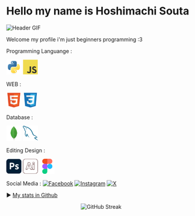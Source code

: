 # Hello my name is Hoshimachi Souta

![Header GIF](https://media1.tenor.com/m/EpZo1-zYubUAAAAd/anna-yanami-makeine.gif)

Welcome my profile
i'm just beginners programming :3

Programming Languange :
<p>
  <img src="https://raw.githubusercontent.com/devicons/devicon/master/icons/python/python-original.svg" alt="Python" width="40" height="40"/>
  <img src="https://raw.githubusercontent.com/devicons/devicon/master/icons/javascript/javascript-original.svg" alt="JavaScript Logo" width="40" height="40"/>
</p>

WEB :
<p>
  <img src="https://raw.githubusercontent.com/devicons/devicon/master/icons/html5/html5-original.svg" alt="HTML5" width="40" height="40"/>
  <img src="https://raw.githubusercontent.com/devicons/devicon/master/icons/css3/css3-original.svg" alt="CSS3" width="40" height="40"/>
</p>

Database :
<p>
  <img src="https://raw.githubusercontent.com/devicons/devicon/master/icons/mongodb/mongodb-original.svg" alt="MongoDB" width="40" height="40"/>
  <img src="https://raw.githubusercontent.com/devicons/devicon/master/icons/mysql/mysql-original.svg" alt="MySQL" width="40" height="40"/>
</p>

Editing Design :
<p>
  <img src="https://raw.githubusercontent.com/devicons/devicon/master/icons/photoshop/photoshop-plain.svg" alt="Photoshop" width="40" height="40"/>
  <img src="https://raw.githubusercontent.com/devicons/devicon/master/icons/illustrator/illustrator-line.svg" alt="Illustrator" width="40" height="40"/>
  <img src="https://raw.githubusercontent.com/devicons/devicon/master/icons/figma/figma-original.svg" alt="Figma" width="40" height="40"/>
</p>

Social Media :
[![Facebook](https://img.shields.io/badge/Facebook-%231877F2.svg?style=for-the-badge&logo=facebook&logoColor=white)](https://facebook.com/YukkiProject/)
[![Instagram](https://img.shields.io/badge/Instagram-E4405F?style=for-the-badge&logo=instagram&logoColor=white)](https://instagram.com/yukkireio._)
[![X](https://img.shields.io/badge/X-000000?style=for-the-badge&logo=x&logoColor=white)](https://x.com/yuukizure)

▶️ [My stats in Github](#)
<p align="center">
  <img src="https://streak-stats.demolab.com?user=SoutamachiWorks&theme=radical&hide_border=false" alt="GitHub Streak" />
</p>
